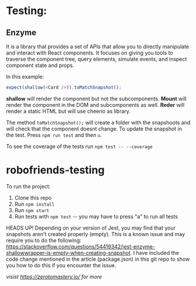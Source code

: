 # Testing:

## Enzyme

It is a library that provides a set of APIs that allow you to directly manipulate and interact with React components. It focuses on giving you tools to traverse the component tree, query elements, simulate events, and inspect component state and props.

In this example:

```javascript
expect(shallow(<Card />)).toMatchSnapshot();
```

**shallow** will render the component but not the subcomponents. **Mount** will render the component in the DOM and subcomponents as well. **Reder** will render a static HTML but will use cheerio as library.

The method `toMatchSnapshot();` will create a folder with the snapshoots and will check that the component doesnt change. To update the snapshot in the test. Press `npm run test` and then `u`.

To see the coverage of the tests run `npm test -- --coverage`

# robofriends-testing

To run the project:

1. Clone this repo
2. Run `npm install`
3. Run `npm start`
4. Run tests with `npm test` -- you may have to press "a" to run all tests

HEADS UP! Depending on your version of Jest, you may find that your snapshots aren't created properly (empty). This is a known issue and may require you to do the following: https://stackoverflow.com/questions/54419342/jest-enzyme-shallowwrapper-is-empty-when-creating-snapshot. I have included the code change mentioned in the article (package.json) in this git repo to show you how to do this if you encounter the issue.

_visist https://zerotomastery.io/ for more_
